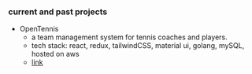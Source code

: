 ### current and past projects

- OpenTennis
  - a team management system for tennis coaches and players.
  - tech stack: react, redux, tailwindCSS, material ui, golang, mySQL, hosted on aws
  - [link](https://www.opentennis.pro)


